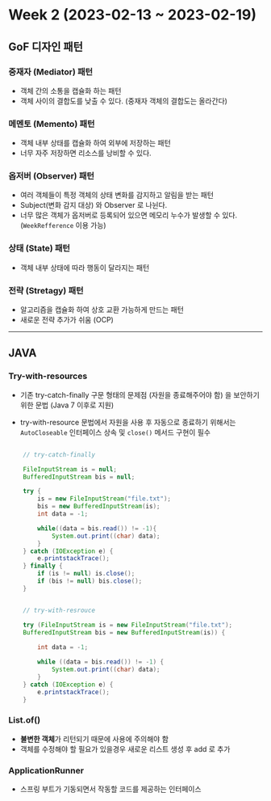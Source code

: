 # Week 2 (2023-02-13 ~ 2023-02-19)

## GoF 디자인 패턴

### 중재자 (Mediator) 패턴
- 객체 간의 소통을 캡슐화 하는 패턴
- 객체 사이의 결합도를 낮출 수 있다. (중재자 객체의 결합도는 올라간다)

### 메멘토 (Memento) 패턴
- 객체 내부 상태를 캡슐화 하여 외부에 저장하는 패턴
- 너무 자주 저장하면 리소스를 낭비할 수 있다.

### 옵저버 (Observer) 패턴
- 여러 객체들이 특정 객체의 상태 변화를 감지하고 알림을 받는 패턴
- Subject(변화 감지 대상) 와 Observer 로 나뉜다.
- 너무 많은 객체가 옵저버로 등록되어 있으면 메모리 누수가 발생할 수 있다.(`WeekRefference` 이용 가능)

### 상태 (State) 패턴
- 객체 내부 상태에 따라 행동이 달라지는 패턴

### 전략 (Stretagy) 패턴
- 알고리즘을 캡슐화 하여 상호 교환 가능하게 만드는 패턴
- 새로운 전략 추가가 쉬움 (OCP)

---

## JAVA

### Try-with-resources
- 기존 try-catch-finally 구문 형태의 문제점 (자원을 종료해주어야 함) 을 보안하기 위한 문법 (Java 7 이후로 지원)

- try-with-resource 문법에서 자원을 사용 후 자동으로 종료하기 위해서는 `AutoCloseable` 인터페이스 상속 및 `close()` 메서드 구현이 필수

```java

    // try-catch-finally

    FileInputStream is = null;
    BufferedInputStream bis = null;

    try {
        is = new FileInputStream("file.txt");
        bis = new BufferedInputStream(is);
        int data = -1;

        while((data = bis.read()) != -1){
            System.out.print((char) data);
        }
    } catch (IOException e) {
        e.printstackTrace();
    } finally {
        if (is != null) is.close();
        if (bis != null) bis.close();
    }

```

```java

    // try-with-resrouce

    try (FileInputStream is = new FileInputStream("file.txt");
    BufferedInputStream bis = new BufferedInputStream(is)) {
        
        int data = -1;

        while ((data = bis.read()) != -1) {
            System.out.print((char) data);
        }
    } catch (IOException e) {
        e.printstackTrace();
    }

```

### List.of()
- <b>불변한 객체</b>가 리턴되기 때문에 사용에 주의해야 함
- 객체를 수정해야 할 필요가 있을경우 새로운 리스트 생성 후 add 로 추가 

### ApplicationRunner
- 스프링 부트가 기동되면서 작동할 코드를 제공하는 인터페이스